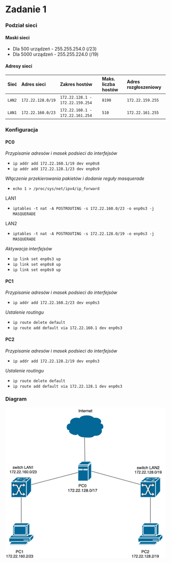 # Zadanie 1
### Podział sieci
#### Maski sieci
* Dla 500 urządzeń - 255.255.254.0 (/23)
* Dla 5000 urządzeń - 255.255.224.0 (/19)
#### Adresy sieci
  | Sieć | Adres sieci | Zakres hostów | Maks. liczba hostów | Adres rozgłoszeniowy |
  | ----- |:------------- |:-------------| :-------------|:-------------|
  | ``LAN2`` |   ``172.22.128.0/19``    | ``172.22.128.1 - 172.22.159.254 `` | ``8190`` | ``172.22.159.255`` |
  | ``LAN1`` |   ``172.22.160.0/23``    | ``172.22.160.1 - 172.22.161.254 `` | ``510`` | ``172.22.161.255`` |

### Konfiguracja
#### PC0
*Przypisanie adresów i masek podsieci do interfejsów*
* ```ip addr add 172.22.160.1/19 dev enp0s8```
* ```ip addr add 172.22.128.1/23 dev enp0s9```

*Włączenie przekierowania pakietów i dodanie reguły masquerade*
* ```echo 1 > /proc/sys/net/ipv4/ip_forward```

LAN1
* ```iptables -t nat -A POSTROUTING -s 172.22.160.0/23 -o enp0s3 -j MASQUERADE```

LAN2
* ```iptables -t nat -A POSTROUTING -s 172.22.128.0/19 -o enp0s3 -j MASQUERADE```

*Aktywacja interfejsów*
* ```ip link set enp0s3 up```
* ```ip link set enp0s8 up```
* ```ip link set enp0s9 up```

#### PC1
*Przypisanie adresów i masek podsieci do interfejsów*
* ```ip addr add 172.22.160.2/23 dev enp0s3```

*Ustalenie routingu*
* ```ip route delete default```
* ```ip route add default via 172.22.160.1 dev enp0s3```

#### PC2
*Przypisanie adresów i masek podsieci do interfejsów*
* ```ip addr add 172.22.128.2/19 dev enp0s3```

*Ustalenie routingu*
* ```ip route delete default```
* ```ip route add default via 172.22.128.1 dev enp0s3```

### Diagram
![diagram](dia.png)
